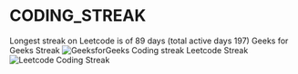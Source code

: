 # CODING_STREAK
Longest streak on Leetcode is of 89 days (total active days 197)
Geeks for Geeks Streak
![GeeksforGeeks Coding streak](https://user-images.githubusercontent.com/80633589/208253251-bc1c3c31-433a-4bf8-8315-37aa3a2ff276.png)
Leetcode Streak
![Leetcode Coding Streak](https://user-images.githubusercontent.com/80633589/208253301-0fd0fb67-ecf5-459f-8dd8-235441478748.png)

